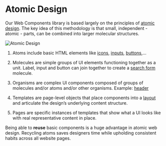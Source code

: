 # Atomic Design

Our Web Components library is based largely on the principles of
[atomic design](https://atomicdesign.bradfrost.com/chapter-2/). The key idea of this methodology is
that small, independent - atomic - parts, can be combined into larger molecular structures.

![Atomic Design](/images/atomic_design.svg "Atomic Design")

1. Atoms include basic HTML elements like [icons](/components/six-icon.html),
   [inputs](/components/six-input.html), [buttons](/components/six-button.html),...
2. Molecules are simple groups of UI elements functioning together as a unit. Label, input and
   button can join together to create a [search form](/components/six-form.html) molecule.
3. Organisms are complex UI components composed of groups of molecules and/or atoms and/or other
   organisms. Example: [header](/components/six-header.html)

4. Templates are page-level objects that place components into a [layout](/components/six-root.html)
   and articulate the design’s underlying content structure.

5. Pages are specific instances of templates that show what a UI looks like with real representative
   content in place.

Being able to **reuse** basic components is a huge advantage in atomic web design. Recycling atoms
saves designers time while upholding consistent habits across all website pages.
